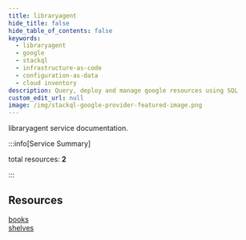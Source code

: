 ```yaml
---
title: libraryagent
hide_title: false
hide_table_of_contents: false
keywords:
  - libraryagent
  - google
  - stackql
  - infrastructure-as-code
  - configuration-as-data
  - cloud inventory
description: Query, deploy and manage google resources using SQL
custom_edit_url: null
image: /img/stackql-google-provider-featured-image.png
---
```


libraryagent service documentation.

:::info[Service Summary]

total resources: __2__  

:::

## Resources
<div class="row">
<div class="providerDocColumn">
<a href="/libraryagent/books/">books</a>
</div>
<div class="providerDocColumn">
<a href="/libraryagent/shelves/">shelves</a>
</div>
</div>